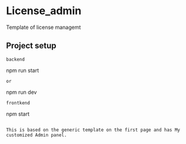 # License_admin
Template of license managemt


## Project setup
```
backend
```
npm run start
```
or
```
npm run dev
```
frontkend
```
npm start
```

This is based on the generic template on the first page and has My customized Admin panel.
